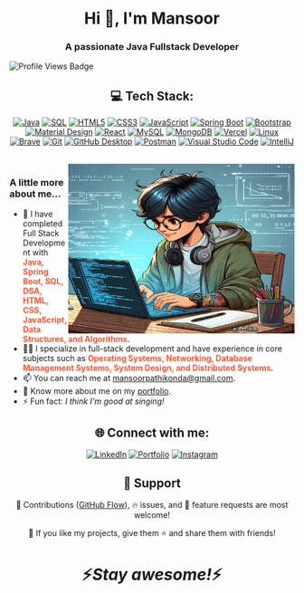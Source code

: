 <body>
  <h1 align="center">Hi 👋, I'm Mansoor</h1>
  <h3 align="center">A passionate <span>Java Fullstack Developer</span></h3>
  <img src="https://komarev.com/ghpvc/?username=Mansoor-P&style=for-the-badge" alt="Profile Views Badge">

  <h2 align="center">💻 Tech Stack:</h2>

  <p align="center">
    <a href="https://github.com/search?q=user%3AMansoor-P+language%3Ajava"><img alt="Java" src="https://custom-icon-badges.demolab.com/badge/Java-007396.svg?logo=java&logoColor=white"></a>
    <a href="https://github.com/search?q=user%3AMansoor-P+language%3Asql"><img alt="SQL" src="https://custom-icon-badges.demolab.com/badge/SQL-025E8C.svg?logo=database&logoColor=white"></a>
    <a href="https://github.com/search?q=user%3AMansoor-P+language%3Ahtml5"><img alt="HTML5" src="https://custom-icon-badges.demolab.com/badge/HTML5-orange.svg?logo=html5&logoColor=white"></a>
    <a href="https://github.com/search?q=user%3AMansoor-P+language%3Acss3"><img alt="CSS3" src="https://custom-icon-badges.demolab.com/badge/CSS3-blue.svg?logo=css3&logoColor=white"></a>
    <a href="https://github.com/search?q=user%3AMansoor-P+language%3Ajavascript"><img alt="JavaScript" src="https://custom-icon-badges.demolab.com/badge/JavaScript-yellow.svg?logo=javascript&logoColor=white"></a>
    <a href="#"><img alt="Spring Boot" src="https://img.shields.io/badge/Spring%20Boot-6DB33F.svg?logo=spring-boot&logoColor=white"></a>
    <a href="#"><img alt="Bootstrap" src="https://img.shields.io/badge/Bootstrap-7952B3.svg?logo=bootstrap&logoColor=white"></a>
    <a href="#"><img alt="Material Design" src="https://img.shields.io/badge/Material%20Design-0081CB.svg?logo=material-design&logoColor=white"></a>
    <a href="#"><img alt="React" src="https://img.shields.io/badge/React-20232a.svg?logo=react&logoColor=%2361DAFB"></a>
    <a href="https://github.com/search?q=user%3AMansoor-P+language%3Amysql"><img alt="MySQL" src="https://img.shields.io/badge/MySQL-000000.svg?logo=mysql&logoColor=white"></a>
    <a href="https://github.com/search?q=user%3AMansoor-P+language%3Amongodb"><img alt="MongoDB" src="https://img.shields.io/badge/MongoDB-47A248.svg?logo=mongodb&logoColor=white"></a>
    <a href="#"><img alt="Vercel" src="https://img.shields.io/badge/Vercel-000000.svg?logo=vercel&logoColor=white"></a>
    <a href="#"><img alt="Linux" src="https://img.shields.io/badge/Linux-FCC624.svg?logo=linux&logoColor=white"></a>
    <a href="#"><img alt="Brave" src="https://img.shields.io/badge/Brave-FB542B.svg?logo=brave&logoColor=white"></a>
    <a href="#"><img alt="Git" src="https://img.shields.io/badge/Git-F05033.svg?logo=git&logoColor=white"></a>
    <a href="#"><img alt="GitHub Desktop" src="https://img.shields.io/badge/GitHub%20Desktop-8034A9.svg?logo=github&logoColor=white"></a>
    <a href="#"><img alt="Postman" src="https://img.shields.io/badge/Postman-FF6C37.svg?logo=postman&logoColor=white"></a>
    <a href="#"><img alt="Visual Studio Code" src="https://img.shields.io/badge/Visual%20Studio%20Code-0078d7.svg?logo=visual-studio-code&logoColor=white"></a>
    <a href="#"><img alt="IntelliJ" src="https://img.shields.io/badge/IntelliJ-000000.svg?logo=intellij-idea&logoColor=white"></a>
  </p>

  <br />

  <div align="center">
    <img src="mansoor-typing.jpeg" alt="Mansoor typing" width="400" height="300" align="right">
  </div>

  <h3>A little more about me...</h3>

  <ul>
    <li>🌱 I have completed Full Stack Development with <strong style="color: #FF5733;">Java, Spring Boot, SQL, DSA, HTML, CSS, JavaScript, Data Structures, and Algorithms</strong>.</li>
    <li>👨‍💻 I specialize in full-stack development and have experience in core subjects such as <strong style="color: #FF5733;">Operating Systems, Networking, Database Management Systems, System Design, and Distributed Systems</strong>.</li>
    <li>📫 You can reach me at <a href="mailto:mansoorpathikonda@gmail.com">mansoorpathikonda@gmail.com</a>.</li>
    <li>🔭 Know more about me on my <a href="https://mansoorsportfolio.netlify.app">portfolio</a>.</li>
    <li>⚡ Fun fact: <em>I think I'm good at singing!</em></li>
  </ul>

  <h2 align="center">🌐 Connect with me:</h2>

  <div align="center">
    <a href="https://www.linkedin.com/in/mansoor0731/"><img src="https://img.shields.io/badge/LinkedIn-%230077B5.svg?logo=linkedin&logoColor=white" alt="LinkedIn"></a>
    <a href="https://mansoorsportfolio.netlify.app/"><img src="https://img.shields.io/badge/Portfolio-%23000000.svg?logo=firefox&logoColor=%23FF7139" alt="Portfolio"></a>
    <a href="https://www.instagram.com/mansoor_317/"><img src="https://img.shields.io/badge/Instagram-%23E4405F.svg?logo=instagram&logoColor=white" alt="Instagram"></a>
  </div>

  <h2 align="center">🤝 Support</h2>

  <p align="center">🎀 Contributions (<a href="https://guides.github.com/introduction/flow" title="GitHub flow">GitHub Flow</a>), 🔥 issues, and 🥮 feature requests are most welcome!</p>
  <p align="center">💙 If you like my projects, give them ⭐ and share them with friends!</p>
  <h1 align="center">⚡️<i>Stay awesome!</i>⚡️</h1>
</body>
